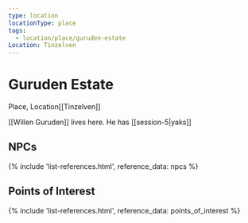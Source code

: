 ```yaml
---
type: location
locationType: place
tags:
  - location/place/guruden-estate
Location: Tinzelven
---
```


# Guruden Estate
Place, <span class="dataview inline-field"><span class="inline-field-key">Location</span><span class="inline-field-value">[[Tinzelven]]</span></span>

[[Willen Guruden]] lives here. He has [[session-5|yaks]]

## NPCs
{% include 'list-references.html', reference_data: npcs %}

## Points of Interest
{% include 'list-references.html', reference_data: points_of_interest %}
